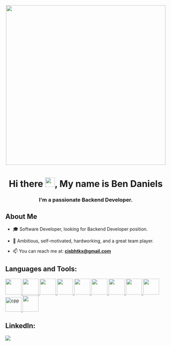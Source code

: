 <div id="header" align="center">
  <img src="https://i.pinimg.com/originals/e4/26/70/e426702edf874b181aced1e2fa5c6cde.gif" width="500"/>
</div>

<h1 align="center">Hi there <img src="https://media.giphy.com/media/hvRJCLFzcasrR4ia7z/giphy.gif" width="30px"/>, My name is Ben Daniels</h1>
<h3 align="center">I'm a passionate Backend Developer.</h3>


## About Me

- 🎓 Software Developer, looking for Backend Developer position.

- 💪 Ambitious, self-motivated, hardworking, and a great team player.

- 📫 You can reach me at: **cisbhtkx@gmail.com** 



## Languages and Tools:

<p align="left"> 
    <a href="https://learn.microsoft.com/en-us/dotnet/csharp/" target="_blank"> <img width="50" src="https://img.icons8.com/fluency/344/c-sharp-logo.png"/> </a>
    <a href="https://www.java.com" target="_blank"> <img width="50" src="https://img.icons8.com/color/48/000000/java-coffee-cup-logo.png"/> </a>
    <a href="https://reactjs.org/" target="_blank"> <img width="50" src="https://img.icons8.com/color/48/000000/react-native.png"/> </a> </a> 
    <a href="https://developer.mozilla.org/en-US/docs/Web/JavaScript" target="_blank"> <img width="50" src="https://img.icons8.com/color/48/000000/javascript.png"/> </a> 
    <a href="https://www.w3.org/html/" target="_blank"> <img width="50" src="https://img.icons8.com/color/48/000000/html-5.png"/> </a> 
    <a href="https://www.w3schools.com/css/" target="_blank"> 
    <img width="50" src="https://img.icons8.com/color/48/000000/css3.png"/> </a> 
    <a href="https://getbootstrap.com" target="_blank"> 
    <img width="50" src="https://img.icons8.com/color/48/000000/bootstrap.png"/> <a> 
    <a href="https://www.python.org" target="_blank"> 
    <img width="50" src="https://img.icons8.com/color/48/000000/python.png"/> </a> 
    <a style="padding-right:8px;" href="https://nodejs.org" target="_blank"> 
    <img width="50" src="https://img.icons8.com/color/48/000000/nodejs.png"/> </a> 
    <a href="https://www.w3schools.com/CPP/default.asp" target="_blank"> 
    <img width="50" src="https://upload.wikimedia.org/wikipedia/commons/thumb/1/18/ISO_C%2B%2B_Logo.svg/1822px-ISO_C%2B%2B_Logo.svg.png" alt="cpp" width="45" height="45"/> </a>   
    <a href="https://git-scm.com/" target="_blank"> 
    <img width="50" src="https://img.icons8.com/color/48/000000/git.png"/> </a>  </a> 
 </a>
</p>



## LinkedIn:
<p align="left">

<a href = "www.linkedin.com/in/bendaniels-backend"><img src="https://img.icons8.com/fluent/48/000000/linkedin.png"/></a>

</p>


